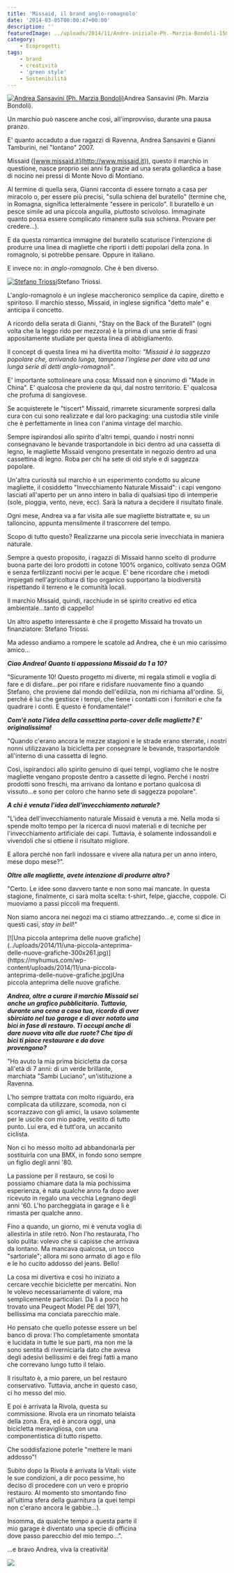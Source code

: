 ```yaml
---
title: 'Missaid, il brand anglo-romagnolo'
date: '2014-03-05T00:00:47+00:00'
description: ''
featuredImage: ../uploads/2014/11/Andre-iniziale-Ph.-Marzia-Bondoli-150x150.jpg
category:
    - Ecoprogetti
tags:
    - brand
    - creatività
    - 'green style'
    - Sostenibilità
---
```



[![Andrea Sansavini (Ph. Marzia Bondoli)](../uploads/2014/11/Andre-iniziale-Ph.-Marzia-Bondoli-300x261.jpg)](https://myhumus.com/wp-content/uploads/2014/11/Andre-iniziale-Ph.-Marzia-Bondoli.jpg)Andrea Sansavini (Ph. Marzia Bondoli).

Un marchio può nascere anche così, all'improvviso, durante una pausa pranzo.

E' quanto accaduto a due ragazzi di Ravenna, Andrea Sansavini e Gianni Tamburini, nel "lontano" 2007.

Missaid ([www.missaid.it](http://www.missaid.it)), questo il marchio in questione, nasce proprio sei anni fa grazie ad una serata goliardica a base di nocino nei pressi di Monte Novo di Montiano.

Al termine di quella sera, Gianni racconta di essere tornato a casa per miracolo o, per essere più precisi, "sulla schiena del buratello" (termine che, in Romagna, significa letteralmente "essere in pericolo". Il buratello è un pesce simile ad una piccola anguilla, piuttosto scivoloso. Immaginate quanto possa essere complicato rimanere sulla sua schiena. Provare per credere...).

E da questa romantica immagine del buratello scaturisce l'intenzione di produrre una linea di magliette che riporti i detti popolari della zona. In romagnolo, si potrebbe pensare. Oppure in italiano.

E invece no: in *anglo-romagnolo*. Che è ben diverso.

[![Stefano Triossi](../uploads/2014/11/Stefano-iniziale-294x300.jpg)](https://myhumus.com/wp-content/uploads/2014/11/Stefano-iniziale.jpg)Stefano Triossi.

L'anglo-romagnolo è un inglese maccheronico semplice da capire, diretto e spiritoso. Il marchio stesso, Missaid, in inglese significa "detto male" e anticipa il concetto.

A ricordo della serata di Gianni, "Stay on the Back of the Buratell" (ogni volta che la leggo rido per mezzora) è la prima di una serie di frasi appositamente studiate per questa linea di abbigliamento.

Il concept di questa linea mi ha divertita molto: *"Missaid è la saggezza popolare che, arrivando lunga, tampona l'inglese per dare vita ad una lunga serie di detti anglo-romagnoli"*.

E' importante sottolineare una cosa: Missaid non è sinonimo di "Made in China". E' qualcosa che proviene da qui, dal nostro territorio. E' qualcosa che profuma di sangiovese.

Se acquisterete le "tiscert" Missaid, rimarrete sicuramente sorpresi dalla cura con cui sono realizzate e dal loro packaging: una custodia stile vinile che è perfettamente in linea con l'anima vintage del marchio.

Sempre ispirandosi allo spirito d'altri tempi, quando i nostri nonni consegnavano le bevande trasportandole in bici dentro ad una cassetta di legno, le magliette Missaid vengono presentate in negozio dentro ad una cassettina di legno. Roba per chi ha sete di old style e di saggezza popolare.

Un'altra curiosità sul marchio è un esperimento condotto su alcune magliette, il cosiddetto "Invecchiamento Naturale Missaid": i capi vengono lasciati all'aperto per un anno intero in balìa di qualsiasi tipo di intemperie (sole, pioggia, vento, neve, ecc). Sarà la natura a decidere il risultato finale.

Ogni mese, Andrea va a far visita alle sue magliette bistrattate e, su un talloncino, appunta mensilmente il trascorrere del tempo.

Scopo di tutto questo? Realizzarne una piccola serie invecchiata in maniera naturale.

Sempre a questo proposito, i ragazzi di Missaid hanno scelto di produrre buona parte dei loro prodotti in cotone 100% organico, coltivato senza OGM e senza fertilizzanti nocivi per le acque. E' bene ricordare che i metodi impiegati nell'agricoltura di tipo organico supportano la biodiversità rispettando il terreno e le comunità locali.

Il marchio Missaid, quindi, racchiude in sé spirito creativo ed etica ambientale...tanto di cappello!

Un altro aspetto interessante è che il progetto Missaid ha trovato un finanziatore: Stefano Triossi.

Ma adesso andiamo a rompere le scatole ad Andrea, che è un mio carissimo amico...

***Ciao Andrea! Quanto ti appassiona Missaid da 1 a 10?***

"Sicuramente 10! Questo progetto mi diverte, mi regala stimoli e voglia di fare e di disfare...per poi rifare e ridisfare nuovamente fino a quando Stefano, che proviene dal mondo dell'edilizia, non mi richiama all'ordine. Sì, perché è lui che gestisce i tempi, che tiene i contatti con i fornitori e che fa quadrare i conti. E questo è fondamentale!"

***Com'è nata l'idea della cassettina porta-cover delle magliette? E' originalissima!***

"Quando c'erano ancora le mezze stagioni e le strade erano sterrate, i nostri nonni utilizzavano la bicicletta per consegnare le bevande, trasportandole all'interno di una cassetta di legno.

Così, ispirandoci allo spirito genuino di quei tempi, vogliamo che le nostre magliette vengano proposte dentro a cassette di legno. Perché i nostri prodotti sono freschi, ma arrivano da lontano e portano qualcosa di vissuto...e sono per coloro che hanno sete di saggezza popolare".

***A chi è venuta l'idea dell'invecchiamento naturale?***

"L'idea dell'invecchiamento naturale Missaid è venuta a me. Nella moda si spende molto tempo per la ricerca di nuovi materiali e di tecniche per l'invecchiamento artificiale dei capi. Tuttavia, è solamente indossandoli e vivendoli che si ottiene il risultato migliore.

E allora perché non farli indossare e vivere alla natura per un anno intero, mese dopo mese?".

***Oltre alle magliette, avete intenzione di produrre altro?***

"Certo. Le idee sono davvero tante e non sono mai mancate. In questa stagione, finalmente, ci sarà molta scelta: t-shirt, felpe, giacche, coppole. Ci muoviamo a passi piccoli ma frequenti.

Non siamo ancora nei negozi ma ci stiamo attrezzando...e, come si dice in questi casi, *stay in bell*!"

<div class="wp-caption alignright" id="attachment_385" style="width: 310px">[![Una piccola anteprima delle nuove grafiche](../uploads/2014/11/una-piccola-anteprima-delle-nuove-grafiche-300x261.jpg)](https://myhumus.com/wp-content/uploads/2014/11/una-piccola-anteprima-delle-nuove-grafiche.jpg)Una piccola anteprima delle nuove grafiche.

***Andrea, oltre a curare il marchio Missaid sei anche un grafico pubblicitario. Tuttavia, durante una cena a casa tua, ricordo di aver sbirciato nel tuo garage e di aver notato una bici in fase di restauro. Ti occupi anche di dare nuova vita alle due ruote? Che tipo di bici ti piace restaurare e da dove provengono?***

"Ho avuto la mia prima bicicletta da corsa all'età di 7 anni: di un verde brillante, marchiata "Sambi Luciano", un'istituzione a Ravenna.

L'ho sempre trattata con molto riguardo, era complicata da utilizzare, scomoda, non ci scorrazzavo con gli amici, la usavo solamente per le uscite con mio padre, vestito di tutto punto. Lui era, ed è tutt'ora, un accanito ciclista.

Non ci ho messo molto ad abbandonarla per sostituirla con una BMX, in fondo sono sempre un figlio degli anni '80.

La passione per il restauro, se così lo possiamo chiamare data la mia pochissima esperienza, è nata qualche anno fa dopo aver ricevuto in regalo una vecchia Legnano degli anni '60. L'ho parcheggiata in garage e lì è rimasta per qualche anno.

Fino a quando, un giorno, mi è venuta voglia di allestirla in stile retrò. Non l'ho restaurata, l'ho solo pulita: volevo che si capisse che arrivava da lontano. Ma mancava qualcosa, un tocco "sartoriale"; allora mi sono armato di ago e filo e le ho cucito addosso del jeans. Bello!

La cosa mi divertiva e così ho iniziato a cercare vecchie biciclette per mercatini. Non le volevo necessariamente di valore, ma semplicemente particolari. Da lì a poco ho trovato una Peugeot Model PE del 1971, bellissima ma conciata parecchio male.

Ho pensato che quello potesse essere un bel banco di prova: l'ho completamente smontata e lucidata in tutte le sue parti, ma non me la sono sentita di riverniciarla dato che aveva degli adesivi bellissimi e dei fregi fatti a mano che correvano lungo tutto il telaio.

Il risultato è, a mio parere, un bel restauro conservativo. Tuttavia, anche in questo caso, ci ho messo del mio.

E poi è arrivata la Rivola, questa su commissione. Rivola era un rinomato telaista della zona. Era, ed è ancora oggi, una bicicletta meravigliosa, con una componentistica di tutto rispetto.

Che soddisfazione poterle "mettere le mani addosso"!

Subito dopo la Rivola è arrivata la Vitali: viste le sue condizioni, a dir poco pessime, ho deciso di procedere con un vero e proprio restauro. Al momento sto smontando fino all'ultima sfera della guarnitura (a quei tempi non c'erano ancora le gabbie...).

Insomma, da qualche tempo a questa parte il mio garage è diventato una specie di officina dove passo parecchio del mio tempo...".

...e bravo Andrea, viva la creatività!

 ![](https://myhumus.com/nextgen-attach_to_post/preview/id--413)
